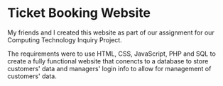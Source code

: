 # Ticket Booking Website

My friends and I created this website as part of our assignment for our Computing Technology Inquiry Project.

The requirements were to use HTML, CSS, JavaScript, PHP and SQL to create a fully functional website that conencts to a database to store customers' data and managers' login info to allow for management of customers' data.
